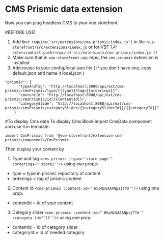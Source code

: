 # CMS Prismic data extension
Now you can plug headless CMS to your vue storefront

#BEFORE USE!
1. Add line: `require('src/extensions/cms-prismic/index.js')` in file: `vue-storefront/src/extensions/index.js`
or for VSF 1.4: `extensionList.push(require('src/extensions/cms-prismic/index.js'))`
2. Make sure that in `vue-storefront-api` repo, the `cms-prismic` extension is installed
3. Add routes to your config/local.json file ( if you don't have one, copy default.json and name it local.json )
```
"prismic": {
      "typeAndTag": "http://localhost:8080/api/ext/cms-prismic/cmsPrismic/type/{{type}}?tag={{orderings}}",
      "contentId": "http://localhost:8080/api/ext/cms-prismic/cmsPrismic/id/{{contentId}}",
      "categorySlide": "http://localhost:8080/api/ext/cms-prismic/cmsPrismic/categorySlider/{{categorySliderId}}/{{categoryId}}"
    }
```
#To display Cms data
To display Cms Block import CmsData component and use it in template:

`import CmsPrismic from '@vue-storefront/extension-cms-prismic/components/CmsPrismic'`

Then display your content by
1. Type and tag 
 `<cms-prismic :type="'store-page'" :orderings="'store1'"/>`
 using two props:
- type = type in prismic repository of content
- orderings = tag of prismic content

2. Content Id 
 `<cms-prismic :content-id="'W5oNzSAAANpzjTfA'"/>`
 using one prop:
- contentId = id of your content

3. Category slider
 `<cms-prismic :content-id="'W5oNzSAAANpzjTfA'" :category-id="'12'"/>`
 using one prop:
- contentId = id of category slider
- categoryId = id of needed category

```
